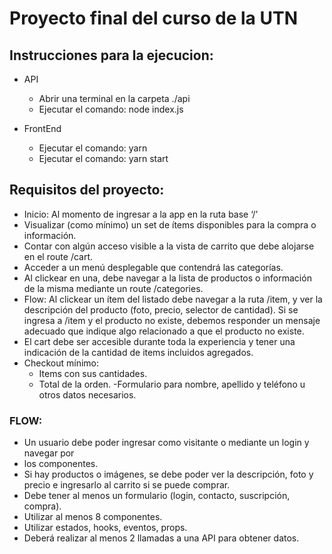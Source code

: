 # Proyecto final del curso de la UTN

## Instrucciones para la ejecucion:

- API

  - Abrir una terminal en la carpeta ./api
  - Ejecutar el comando: node index.js

- FrontEnd
  - Ejecutar el comando: yarn
  - Ejecutar el comando: yarn start

## Requisitos del proyecto:

- Inicio: Al momento de ingresar a la app en la ruta base ‘/’
- Visualizar (como mínimo) un set de ítems disponibles para la compra o
  información.
- Contar con algún acceso visible a la vista de carrito que debe alojarse en
  el route /cart.
- Acceder a un menú desplegable que contendrá las categorías.
- Al clickear en una, debe navegar a la lista de productos o información de
  la misma mediante un route /categories.
- Flow: Al clickear un ítem del listado debe navegar a la ruta /item, y ver la
  descripción del producto (foto, precio, selector de cantidad). Si se ingresa a
  /item y el producto no existe, debemos responder un mensaje adecuado que
  indique algo relacionado a que el producto no existe.
- El cart debe ser accesible durante toda la experiencia y tener una indicación de
  la cantidad de items incluidos agregados.
- Checkout mínimo:
  - Items con sus cantidades.
  - Total de la orden.
    -Formulario para nombre, apellido y teléfono u otros datos necesarios.

### FLOW:

- Un usuario debe poder ingresar como visitante o mediante un login y navegar por
- los componentes.
- Si hay productos o imágenes, se debe poder ver la descripción, foto y precio e
  ingresarlo al carrito si se puede comprar.
- Debe tener al menos un formulario (login, contacto, suscripción, compra).
- Utilizar al menos 8 componentes.
- Utilizar estados, hooks, eventos, props.
- Deberá realizar al menos 2 llamadas a una API para obtener datos.
